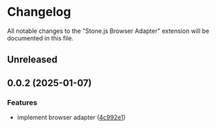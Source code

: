 # Changelog

All notable changes to the "Stone.js Browser Adapter" extension will be documented in this file.

## Unreleased


## 0.0.2 (2025-01-07)


### Features

* implement browser adapter ([4c992e1](https://github.com/stonemjs/browser-adapter/commit/4c992e1c0dfba4d1029b4789eb682027ed7245ee))
